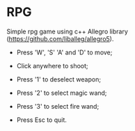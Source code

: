 # RPG
Simple rpg game using c++ Allegro library (https://github.com/liballeg/allegro5).

- Press 'W', 'S' 'A' and 'D' to move;

- Click anywhere to shoot;

- Press '1' to deselect weapon;

- Press '2' to select magic wand;

- Press '3' to select fire wand;

- Press Esc to quit.
